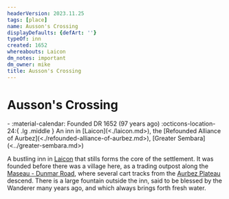 ```yaml
---
headerVersion: 2023.11.25
tags: [place]
name: Ausson's Crossing
displayDefaults: {defArt: ''}
typeOf: inn
created: 1652
whereabouts: Laicon
dm_notes: important
dm_owner: mike
title: Ausson's Crossing
---
```

# Ausson's Crossing
<div class="grid cards ext-narrow-margin ext-one-column" markdown>
-  
   :material-calendar: Founded DR 1652 (97 years ago)  
    :octicons-location-24:{ .lg .middle } An inn in [Laicon](<./laicon.md>), the [Refounded Alliance of Aurbez](<./refounded-alliance-of-aurbez.md>), [Greater Sembara](<../greater-sembara.md>)  
</div>


A bustling inn in [Laicon](<./laicon.md>) that stills forms the core of the settlement. It was founded before there was a village here, as a trading outpost along the [Maseau - Dunmar Road](<../roads/maseau-dunmar-road.md>), where several cart tracks from the [Aurbez Plateau](<../../istaros-watershed/aurbez-plateau.md>) descend.  There is a large fountain outside the inn, said to be blessed by the Wanderer many years ago, and which always brings forth fresh water.


